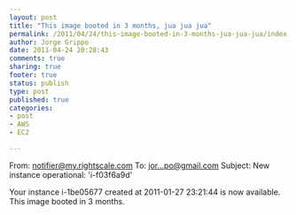 ```yaml
--- 
layout: post
title: "This image booted in 3 months, jua jua jua"
permalink: /2011/04/24/this-image-booted-in-3-months-jua-jua-jua/index.html
author: Jorge Grippo
date: 2011-04-24 20:28:43
comments: true
sharing: true
footer: true
status: publish
type: post
published: true
categories: 
- post
- AWS
- EC2

---
```

<!-- 196 -->
From: notifier@my.rightscale.com
To: jor...po@gmail.com
Subject: New instance operational: 'i-f03f6a9d'

Your instance i-1be05677 created at 2011-01-27 23:21:44 is now available. This image booted in 3 months.

